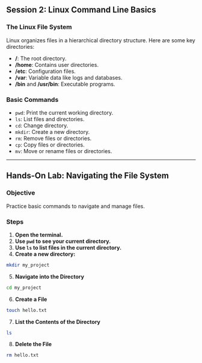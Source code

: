 ## Session 2: Linux Command Line Basics

### The Linux File System

Linux organizes files in a hierarchical directory structure. Here are some key directories:

- **/**: The root directory.  
- **/home**: Contains user directories.  
- **/etc**: Configuration files.  
- **/var**: Variable data like logs and databases.  
- **/bin** and **/usr/bin**: Executable programs.

### Basic Commands

- `pwd`: Print the current working directory.  
- `ls`: List files and directories.  
- `cd`: Change directory.  
- `mkdir`: Create a new directory.  
- `rm`: Remove files or directories.  
- `cp`: Copy files or directories.  
- `mv`: Move or rename files or directories.

---

## Hands-On Lab: Navigating the File System

### Objective

Practice basic commands to navigate and manage files.

### Steps

1. **Open the terminal.**  
2. **Use `pwd` to see your current directory.**  
3. **Use `ls` to list files in the current directory.**  
4. **Create a new directory:**

```bash
mkdir my_project
```
5. **Navigate into the Directory**

```bash
cd my_project
```

6. **Create a File**

```bash
touch hello.txt
```

7. **List the Contents of the Directory**

```bash
ls
```

8. **Delete the File**

```bash
rm hello.txt
```
